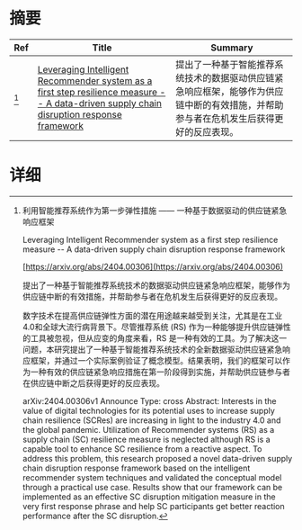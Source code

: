 # 摘要

| Ref | Title | Summary |
| --- | --- | --- |
| [^1] | [Leveraging Intelligent Recommender system as a first step resilience measure -- A data-driven supply chain disruption response framework](https://arxiv.org/abs/2404.00306) | 提出了一种基于智能推荐系统技术的数据驱动供应链紧急响应框架，能够作为供应链中断的有效措施，并帮助参与者在危机发生后获得更好的反应表现。 |

# 详细

[^1]: 利用智能推荐系统作为第一步弹性措施 —— 一种基于数据驱动的供应链紧急响应框架

    Leveraging Intelligent Recommender system as a first step resilience measure -- A data-driven supply chain disruption response framework

    [https://arxiv.org/abs/2404.00306](https://arxiv.org/abs/2404.00306)

    提出了一种基于智能推荐系统技术的数据驱动供应链紧急响应框架，能够作为供应链中断的有效措施，并帮助参与者在危机发生后获得更好的反应表现。

    

    数字技术在提高供应链弹性方面的潜在用途越来越受到关注，尤其是在工业4.0和全球大流行病背景下。尽管推荐系统 (RS) 作为一种能够提升供应链弹性的工具被忽视，但从应变的角度来看，RS 是一种有效的工具。为了解决这一问题，本研究提出了一种基于智能推荐系统技术的全新数据驱动供应链紧急响应框架，并通过一个实际案例验证了概念模型。结果表明，我们的框架可以作为一种有效的供应链紧急响应措施在第一阶段得到实施，并帮助供应链参与者在供应链中断之后获得更好的反应表现。

    arXiv:2404.00306v1 Announce Type: cross  Abstract: Interests in the value of digital technologies for its potential uses to increase supply chain resilience (SCRes) are increasing in light to the industry 4.0 and the global pandemic. Utilization of Recommender systems (RS) as a supply chain (SC) resilience measure is neglected although RS is a capable tool to enhance SC resilience from a reactive aspect. To address this problem, this research proposed a novel data-driven supply chain disruption response framework based on the intelligent recommender system techniques and validated the conceptual model through a practical use case. Results show that our framework can be implemented as an effective SC disruption mitigation measure in the very first response phrase and help SC participants get better reaction performance after the SC disruption.
    

